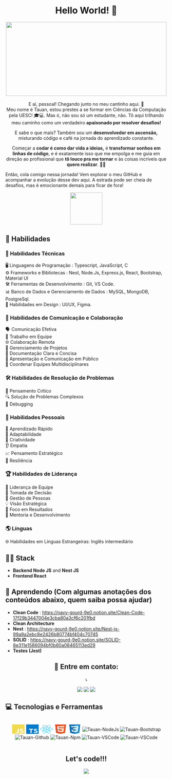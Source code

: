 <span align="center">

# Hello World! 👋

</span>

<div align="center">
  <img src="https://media.giphy.com/media/MM0Jrc8BHKx3y/giphy.gif" width="500px" height="230px"/>
</div>

<p align="center">
  E aí, pessoal! Chegando junto no meu cantinho aqui. 👋<br>Meu nome é Tauan, estou prestes a se formar em Ciências da Computação pela UESC! 🎓💻. Mas ó, não sou só um estudante, não. Tô aqui trilhando meu caminho como um verdadeiro <strong>apaixonado por resolver desafios!</strong> 
  <p align="center"> E sabe o que mais? Também sou um <strong>desenvolvedor em ascensão,</strong> misturando código e café na jornada do aprendizado constante. </p> 
<p align="center">
   Começar a <strong>codar é como dar vida a ideias,</strong> é <strong>transformar sonhos em linhas de código</strong>, e é exatamente isso que me empolga e me guia em direção ao profissional que <strong>tô louco pra me tornar</strong> e às coisas incríveis que <strong>quero realizar</strong>. 🚀🌟
</p>

Então, cola comigo nessa jornada! Vem explorar o meu GitHub e acompanhar a evolução desse dev aqui. A estrada pode ser cheia de desafios, mas é emocionante demais para ficar de fora!

</p>

</p>
<div align="center">
 <img src="https://cdn.discordapp.com/attachments/1125892268138713201/1126574420861923438/picasion.com_0ac37155c681abdc7a8b79f8f034ebf7.gif" width="100" height="100" border="0" />
 </div>

<div >

## 🚀 Habilidades

### 💼 Habilidades Técnicas

🖥️ Linguagens de Programação : Typescript, JavaScript, C <br>
⚙️ Frameworks e Bibliotecas : Nest, Node.Js, Express.js, React, Bootstrap, Material UI <br>
🛠️ Ferramentas de Desenvolvimento : Git, VS Code.<br>
📊 Banco de Dados e Gerenciamento de Dados : MySQL, MongoDB, PostgreSql.<br>
🎨 Habilidades em Design : UI/UX, Figma.

### 🤝 Habilidades de Comunicação e Colaboração

🗣️ Comunicação Efetiva<br>
👥 Trabalho em Equipe<br>
🌐 Colaboração Remota<br>
📆 Gerenciamento de Projetos <br>
📝 Documentação Clara e Concisa<br>
📢 Apresentação e Comunicação em Público<br>
🧭 Coordenar Equipes Multidisciplinares<br>

### 🛠️ Habilidades de Resolução de Problemas

🧠 Pensamento Crítico<br>
🔍 Solução de Problemas Complexos<br>
🐞 Debugging

### 🧠 Habilidades Pessoais

🚀 Aprendizado Rápido<br>
🔄 Adaptabilidade<br>
🎨 Criatividade <br>
👂 Empatia <br>
📈 Pensamento Estratégico <br>
🤔 Resiliência

### 🏆 Habilidades de Liderança

🤝 Liderança de Equipe<br>
🤔 Tomada de Decisão<br>
👥 Gestão de Pessoas <br>
💡 Visão Estratégica<br>
🎯 Foco em Resultados<br>
🧠 Mentoria e Desenvolvimento<br>

### 🌎 Línguas

🌐 Habilidades em Línguas Estrangeiras: Inglês intermediário

</div>

<div >

## 👩‍💻 Stack

- **Backend Node JS** and **Nest JS**
- **Frontend React**


</div>

<div >

## 🚀 Aprendendo (Com algumas anotações dos conteúdos abaixo, quem saiba possa ajudar)

- **Clean Code** : https://navy-gourd-9e0.notion.site/Clean-Code-17f29b3447004e3cba80a3cf6c201fbd
- **Clean Architecture**
- **Nest** : https://navy-gourd-9e0.notion.site/Nest-js-99a9a2ebc8e2426b80774bf404c70745
- **SOLID** : https://navy-gourd-9e0.notion.site/SOLID-8e311e1586094bf0b60a08465113ed29
- **Testes (Jest)**


</div>

<div align="center">

## 💌 Entre em contato:

⤵️

</div>

<div align="center "> 
 
  <a href="https://www.instagram.com/savethetedio/" target="_blank"><img src="https://img.shields.io/badge/-Instagram-%23E4405F?style=for-the-badge&logo=instagram&logoColor=white" target="_blank"></a> 
  <a href = "mailto:tauanspider@gmail.com"><img src="https://img.shields.io/badge/-Gmail-%23333?style=for-the-badge&logo=gmail&logoColor=white" target="_blank"></a>
  <a href="https://www.linkedin.com/in/tauan-neres-585b02199/" target="_blank"><img src="https://img.shields.io/badge/-LinkedIn-%230077B5?style=for-the-badge&logo=linkedin&logoColor=white" target="_blank"></a> 
  
  
  
</div>

## 💻 Tecnologias e Ferramentas

<br>

<div style="display: inline_block" align="center">
  <img align="center" alt="Tauan-Js" height="30" width="40" src="https://raw.githubusercontent.com/devicons/devicon/master/icons/javascript/javascript-plain.svg">
  <img align="center" alt="Tauan-Ts" height="30" width="40" src="https://raw.githubusercontent.com/devicons/devicon/master/icons/typescript/typescript-plain.svg">
  <img align="center" alt="Tauan-React" height="30" width="40" src="https://raw.githubusercontent.com/devicons/devicon/master/icons/react/react-original.svg">
  <img align="center" alt="Tauan-HTML" height="30" width="40" src="https://raw.githubusercontent.com/devicons/devicon/master/icons/html5/html5-original.svg">
  <img align="center" alt="Tauan-CSS" height="30" width="40" src="https://raw.githubusercontent.com/devicons/devicon/master/icons/css3/css3-original.svg">
  <img align="center" alt="Tauan-NodeJs" height="30" width="40" src="https://cdn.jsdelivr.net/gh/devicons/devicon/icons/nodejs/nodejs-original.svg" />
  <img align="center" alt="Tauan-Bootstrap" height="30" width="40" src="https://cdn.jsdelivr.net/gh/devicons/devicon/icons/bootstrap/bootstrap-original.svg" />
  <img align="center" alt="Tauan-Github" height="30" width="40" src="https://cdn.jsdelivr.net/gh/devicons/devicon/icons/github/github-original.svg" />
  <img align="center" alt="Tauan-Npm" height="30" width="40" src="https://cdn.jsdelivr.net/gh/devicons/devicon/icons/npm/npm-original-wordmark.svg" />
  <img align="center" alt="Tauan-VSCode" height="30" width="40" src="https://cdn.jsdelivr.net/gh/devicons/devicon/icons/vscode/vscode-original.svg" />
 <img align="center" alt="Tauan-VSCode" height="30" width="40"src="https://cdn.jsdelivr.net/gh/devicons/devicon/icons/nestjs/nestjs-plain.svg" />

</div>
 <br>

<div align="center">
<h2>Let's code!!!</h2>
<img src="https://media.giphy.com/media/LmNwrBhejkK9EFP504/giphy.gif" width="400px" />
</div>
